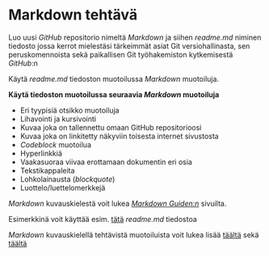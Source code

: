 # Markdown tehtävä

Luo uusi *GitHub* repositorio nimeltä *Markdown* ja siihen *readme.md* niminen tiedosto jossa kerrot mielestäsi tärkeimmät asiat Git versiohallinasta,
sen peruskomennoista sekä paikallisen Git työhakemiston kytkemisestä *GitHub*:n  

Käytä *readme.md* tiedoston muotoilussa *Markdown* muotoiluja.

**Käytä tiedoston muotoilussa seuraavia *Markdown* muotoiluja**

- Eri tyypisiä otsikko muotoiluja
- Lihavointi ja kursivointi
- Kuvaa joka on tallennettu omaan GitHub repositorioosi
- Kuvaa joka on linkitetty näkyviin toisesta internet sivustosta
- *Codeblock* muotoilua
- Hyperlinkkiä
- Vaakasuoraa viivaa erottamaan dokumentin eri osia
- Tekstikappaleita
- Lohkolainausta (*blockquote*)
- Luottelo/luettelomerkkejä  

*Markdown* kuvauskielestä voit lukea [*Markdown Guiden:n*](https://www.markdownguide.org/getting-started/) sivuilta.

Esimerkkinä voit käyttää esim. [tätä](https://github.com/JouniJokelainen/GitAndGitHub/edit/main/README.md) *readme.md* tiedostoa   

*Markdown* kuvauskielellä tehtävistä muotoiluista voit lukea lisää [täältä](https://www.markdownguide.org/basic-syntax/) sekä [täältä](https://docs.github.com/en/github/writing-on-github/getting-started-with-writing-and-formatting-on-github/basic-writing-and-formatting-syntax) 
